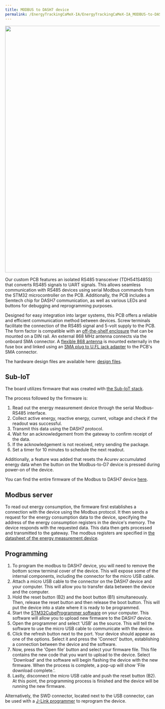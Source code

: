 ```yaml
---
title: MODBUS to DASH7 device
permalink: /EnergyTrackingCaMeX-IA/EnergyTrackingCaMeX-IA_MODBUS-to-DASH7/
---
```

<img src="{{ site.baseurl }}\assets\img\energyTrackingCaMeX-IA\DASH7_MODBUS1.jpg" width="800"/>

Our custom PCB features an isolated RS485 transceiver (TDH541S485S) that converts RS485 signals to UART signals. This allows seamless communication with RS485 devices using serial Modbus commands from the STM32 microcontroller on the PCB. Additionally, the PCB includes a Semtech chip for DASH7 communication, as well as various LEDs and buttons for debugging and reprogramming purposes.

Designed for easy integration into larger systems, this PCB offers a reliable and efficient communication method between devices. Screw terminals facilitate the connection of the RS485 signal and 5-volt supply to the PCB. The form factor is compatible with an [off-the-shelf enclosure](https://www.budind.com/product/general-use-boxes/din-rail-mount-multi-board-box-series/dmb-4771/#group=series-products&external_dimensions_group=0) that can be mounted on a DIN rail. An external 868 MHz antenna connects via the onboard SMA connector. A [flexible 868 antenna](https://www.molex.com/en-us/products/part-detail/2067640150) is mounted externally in the fuse box and linked using an [SMA plug to U.FL jack adapter](https://benl.rs-online.com/web/p/coaxial-adapters/7385939?searchId=9a1e18cb-c5df-4e7d-9f22-e701860b726d&gb=s) to the PCB's SMA connector.

The hardware design files are available here: [design files](https://github.com/Liquibit/EnergyTrackingCaMeX-IA/tree/main/Hardware).


## Sub-IoT

The board utilizes firmware that was created with [the Sub-IoT stack](https://sub-iot.github.io/Sub-IoT-Stack/).

The process followed by the firmware is:

1. Read out the energy measurement device through the serial Modbus-RS485 interface.
1. Collect active energy, reactive energy, current, voltage and check if the readout was successful.
1. Transmit this data using the DASH7 protocol.
1. Wait for an acknowledgement from the gateway to confirm receipt of the data.
1. If the acknowledgement is not received, retry sending the package.
1. Set a timer for 10 minutes to schedule the next readout.

Additionally, a feature was added that resets the Acurev accumulated energy data when the button on the Modbus-to-D7 device is pressed during power-on of the device.

You can find the entire firmware of the Modbus to DASH7 device [here](https://github.com/Liquibit/EnergyTrackingCaMeX-IA/tree/main/DASH7-firmwares).

## Modbus server

To read out energy consumption, the firmware first establishes a connection with the device using the Modbus protocol. It then sends a request for the energy consumption data to the device, specifying the address of the energy consumption registers in the device's memory. The device responds with the requested data. This data then gets processed and transmitted to the gateway.
The modbus registers are specified in [the datasheet of the energy measurement device](https://www.accuenergy.com/products/acurev-1310-din-rail-power-energy-meter/).

## Programming

1. To program the modbus to DASH7 device, you will need to remove the bottom screw terminal cover of the device. This will expose some of the internal components, including the connector for the micro USB cable.
1. Attach a micro USB cable to the connector on the DASH7 device and your computer. This will allow you to transfer data between the device and the computer.
1. Hold the reset button (B2) and the boot button (B1) simultaneously. Then, release the reset button and then release the boot button. This will put the device into a state where it is ready to be programmed.
1. Start the [STM32CubeProgrammer software](https://www.st.com/en/development-tools/stm32cubeprog.html) on your computer. This software will allow you to upload new firmware to the DASH7 device.
1. Open the programmer and select 'USB' as the source. This will tell the software to use the micro USB cable to communicate with the device.
1. Click the refresh button next to the port. Your device should appear as one of the options. Select it and press the 'Connect' button, establishing a connection between the device and the software.
1. Now, press the 'Open file' button and select your firmware file. This file contains the new code that you want to upload to the device. Select 'Download' and the software will begin flashing the device with the new firmware. When the process is complete, a pop-up will show 'File download complete.'.
1. Lastly, disconnect the micro USB cable and push the reset button (B2). At this point, the programming process is finished and the device will be running the new firmware.

Alternatively, the SWD connector, located next to the USB connector, can be used with a [J-Link programmer](https://www.segger.com/products/debug-probes/j-link/) to reprogram the device.